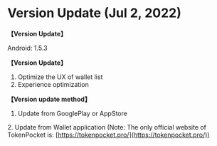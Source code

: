 # Version Update (Jul 2, 2022)

**【Version Update】**

Android: 1.5.3



**【Version Update】**

1. Optimize the UX of wallet list
2. Experience optimization



**【Version update method】‌**

1. Update from GooglePlay or AppStore

&#x20; 2\. Update from Wallet application (Note: The only official website of TokenPocket is: [https://tokenpocket.pro/](https://tokenpocket.pro/))
